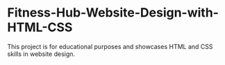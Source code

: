 # Fitness-Hub-Website-Design-with-HTML-CSS
This project is for educational purposes and showcases HTML and CSS skills in website design.
